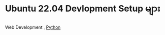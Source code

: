 ﻿# Ubuntu 22.04 Devlopment Setup များ
Web Development , [Python ](https://github.com/kyawkoko232/Ubuntu-Development-Setup/blob/master/Python.md "Python ")


